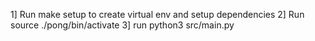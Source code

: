 1] Run make setup to create virtual env and setup dependencies
2] Run source ./pong/bin/activate
3] run python3 src/main.py